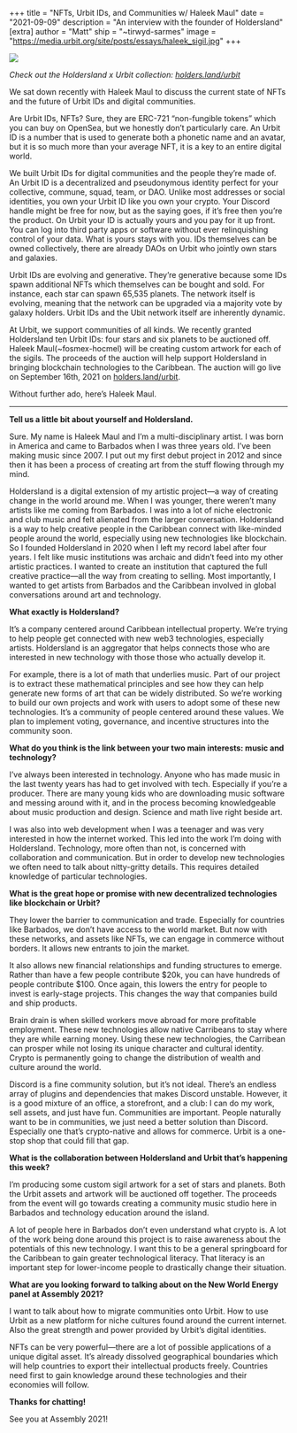 +++
title = "NFTs, Urbit IDs, and Communities w/ Haleek Maul"
date = "2021-09-09"
description = "An interview with the founder of Holdersland"
[extra]
author = "Matt"
ship = "~tirwyd-sarmes"
image = "https://media.urbit.org/site/posts/essays/haleek_sigil.jpg"
+++

![](https://media.urbit.org/site/posts/essays/haleek_sigil.jpg)

*Check out the Holdersland x Urbit collection: [holders.land/urbit](https://holders.land/urbit)*

We sat down recently with Haleek Maul to discuss the current state of NFTs and the future of Urbit IDs and digital communities.

Are Urbit IDs, NFTs? Sure, they are ERC-721 “non-fungible tokens” which you can buy on OpenSea, but we honestly don’t particularly care. An Urbit ID is a number that is used to generate both a phonetic name and an avatar, but it is so much more than your average NFT, it is a key to an entire digital world.

We built Urbit IDs for digital communities and the people they’re made of. An Urbit ID is a decentralized and pseudonymous identity perfect for your collective, commune, squad, team, or DAO. Unlike most addresses or social identities, you own your Urbit ID like you own your crypto. Your Discord handle might be free for now, but as the saying goes, if it’s free then you’re the product. On Urbit your ID is actually yours and you pay for it up front. You can log into third party apps or software without ever relinquishing control of your data. What is yours stays with you. IDs themselves can be owned collectively, there are already DAOs on Urbit who jointly own stars and galaxies.

Urbit IDs are evolving and generative. They’re generative because some IDs spawn additional NFTs which themselves can be bought and sold. For instance, each star can spawn 65,535 planets. The network itself is evolving, meaning that the network can be upgraded via a majority vote by galaxy holders. Urbit IDs and the Ubit network itself are inherently dynamic.

At Urbit, we support communities of all kinds. We recently granted Holdersland ten Urbit IDs: four stars and six planets to be auctioned off. Haleek Maul(~fosmex-hocmel) will be creating custom artwork for each of the sigils. The proceeds of the auction will help support Holdersland in bringing blockchain technologies to the Caribbean. The auction will go live on September 16th, 2021 on [holders.land/urbit](https://holders.land/urbit).

Without further ado, here’s Haleek Maul.

---

**Tell us a little bit about yourself and Holdersland.**

Sure. My name is Haleek Maul and I’m a multi-disciplinary artist. I was born in America and came to Barbados when I was three years old. I’ve been making music since 2007. I put out my first debut project in 2012 and since then it has been a process of creating art from the stuff flowing through my mind.

Holdersland is a digital extension of my artistic project—a way of creating change in the world around me. When I was younger, there weren’t many artists like me coming from Barbados. I was into a lot of niche electronic and club music and felt alienated from the larger conversation. Holdersland is a way to help creative people in the Caribbean connect with like-minded people around the world, especially using new technologies like blockchain. So I founded Holdersland in 2020 when I left my record label after four years. I felt like music institutions was archaic and didn’t feed into my other artistic practices. I wanted to create an institution that captured the full creative practice—all the way from creating to selling. Most importantly, I wanted to get artists from Barbados and the Caribbean involved in global conversations around art and technology.

**What exactly is Holdersland?**

It’s a company centered around Caribbean intellectual property. We’re trying to help people get connected with new web3 technologies, especially artists. Holdersland is an aggregator that helps connects those who are interested in new technology with those those who actually develop it.

For example, there is a lot of math that underlies music. Part of our project is to extract these mathematical principles and see how they can help generate new forms of art that can be widely distributed. So we’re working to build our own projects and work with users to adopt some of these new technologies. It’s a community of people centered around these values. We plan to implement voting, governance, and incentive structures into the community soon.

**What do you think is the link between your two main interests: music and technology?**

I’ve always been interested in technology. Anyone who has made music in the last twenty years has had to get involved with tech. Especially if you’re a producer. There are many young kids who are downloading music software and messing around with it, and in the process becoming knowledgeable about music production and design. Science and math live right beside art.

I was also into web development when I was a teenager and was very interested in how the internet worked. This led into the work I’m doing with Holdersland. Technology, more often than not, is concerned with collaboration and communication. But in order to develop new technologies we often need to talk about nitty-gritty details. This requires detailed knowledge of particular technologies.

**What is the great hope or promise with new decentralized technologies like blockchain or Urbit?**

They lower the barrier to communication and trade. Especially for countries like Barbados, we don’t have access to the world market. But now with these networks, and assets like NFTs, we can engage in commerce without borders. It allows new entrants to join the market.

It also allows new financial relationships and funding structures to emerge. Rather than have a few people contribute $20k, you can have hundreds of people contribute $100. Once again, this lowers the entry for people to invest is early-stage projects. This changes the way that companies build and ship products.

Brain drain is when skilled workers move abroad for more profitable employment. These new technologies allow native Carribeans to stay where they are while earning money. Using these new technologies, the Carribean can prosper while not losing its unique character and cultural identity. Crypto is permanently going to change the distribution of wealth and culture around the world.

Discord is a fine community solution, but it’s not ideal. There’s an endless array of plugins and dependencies that makes Discord unstable. However, it is a good mixture of an office, a storefront, and a club: I can do my work, sell assets, and just have fun. Communities are important. People naturally want to be in communities, we just need a better solution than Discord. Especially one that’s crypto-native and allows for commerce. Urbit is a one-stop shop that could fill that gap.

**What is the collaboration between Holdersland and Urbit that’s happening this week?**

I’m producing some custom sigil artwork for a set of stars and planets. Both the Urbit assets and artwork will be auctioned off together. The proceeds from the event will go towards creating a community music studio here in Barbados and technology education around the island.

A lot of people here in Barbados don’t even understand what crypto is. A lot of the work being done around this project is to raise awareness about the potentials of this new technology. I want this to be a general springboard for the Caribbean to gain greater technological literacy. That literacy is an important step for lower-income people to drastically change their situation.

**What are you looking forward to talking about on the New World Energy panel at Assembly 2021?**

I want to talk about how to migrate communities onto Urbit. How to use Urbit as a new platform for niche cultures found around the current internet. Also the great strength and power provided by Urbit’s digital identities.

NFTs can be very powerful—there are a lot of possible applications of a unique digital asset. It’s already dissolved geographical boundaries which will help countries to export their intellectual products freely. Countries need first to gain knowledge around these technologies and their economies will follow.

**Thanks for chatting!**

See you at Assembly 2021!